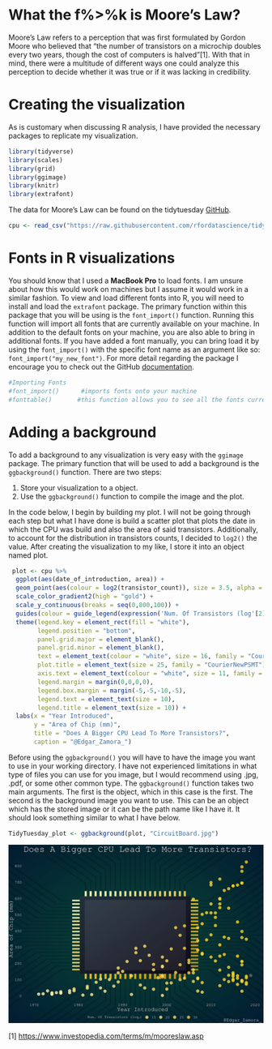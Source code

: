 What the f%\>%k is Moore’s Law?
===============================

Moore’s Law refers to a perception that was first formulated by Gordon
Moore who believed that “the number of transistors on a microchip
doubles every two years, though the cost of computers is halved”[1].
With that in mind, there were a multitude of different ways one could
analyze this perception to decide whether it was true or if it was
lacking in credibility.

Creating the visualization
==========================

As is customary when discussing R analysis, I have provided the
necessary packages to replicate my visualization.

``` r
library(tidyverse)
library(scales)
library(grid)
library(ggimage)
library(knitr)
library(extrafont)
```

The data for Moore’s Law can be found on the tidytuesday
[GitHub](https://github.com/rfordatascience/tidytuesday/tree/master/data/2019/2019-09-03).

``` r
cpu <- read_csv("https://raw.githubusercontent.com/rfordatascience/tidytuesday/master/data/2019/2019-09-03/cpu.csv")
```

Fonts in R visualizations
=========================

You should know that I used a **MacBook Pro** to load fonts. I am unsure
about how this would work on machines but I assume it would work in a
similar fashion. To view and load different fonts into R, you will need
to install and load the `extrafont` package. The primary function within
this package that you will be using is the `font_import()` function.
Running this function will import all fonts that are currently available
on your machine. In addition to the default fonts on your machine, you
are also able to bring in additional fonts. If you have added a font
manually, you can bring load it by using the `font_import()` with the
specific font name as an argument like so: `font_import("my_new_font")`.
For more detail regarding the package I encourage you to check out the
GitHub [documentation](https://github.com/wch/extrafont).

``` r
#Importing Fonts
#font_import()      #imports fonts onto your machine
#fonttable()       #this function allows you to see all the fonts currently available
```

Adding a background
===================

To add a background to any visualization is very easy with the `ggimage`
package. The primary function that will be used to add a background is
the `ggbackground()` function. There are two steps:

1.  Store your visualization to a object.
2.  Use the `ggbackground()` function to compile the image and the plot.

In the code below, I begin by building my plot. I will not be going
through each step but what I have done is build a scatter plot that
plots the date in which the CPU was build and also the area of said
transistors. Additionally, to account for the distribution in
transistors counts, I decided to `log2()` the value. After creating the
visualization to my like, I store it into an object named plot.

``` r
 plot <- cpu %>% 
  ggplot(aes(date_of_introduction, area)) +
  geom_point(aes(colour = log2(transistor_count)), size = 3.5, alpha = .8) +
  scale_color_gradient2(high = "gold") +
  scale_y_continuous(breaks = seq(0,800,100)) +
  guides(colour = guide_legend(expression('Num. Of Transistors (log'[2]*')'))) +
  theme(legend.key = element_rect(fill = "white"),
        legend.position = "bottom",
        panel.grid.major = element_blank(),
        panel.grid.minor = element_blank(),
        text = element_text(colour = "white", size = 16, family = "CourierNewPSMT"),
        plot.title = element_text(size = 25, family = "CourierNewPSMT"),
        axis.text = element_text(colour = "white", size = 11, family = "CourierNewPSMT"),
        legend.margin = margin(0,0,0,0),
        legend.box.margin = margin(-5,-5,-10,-5),
        legend.text = element_text(size = 10),
        legend.title = element_text(size = 10)) +
  labs(x = "Year Introduced",
       y = "Area of Chip (mm)",
       title = "Does A Bigger CPU Lead To More Transistors?",
       caption = "@Edgar_Zamora_")
```

Before using the `ggbackground()` you will have to have the image you
want to use in your working directory. I have not experienced
limitations in what type of files you can use for you image, but I would
recommend using .jpg, .pdf, or some other common type. The
`ggbackground()` function takes two main arguments. The first is the
object, which in this case is the first. The second is the background
image you want to use. This can be an object which has the stored image
or it can be the path name like I have it. It should look something
similar to what I have below.

``` r
TidyTuesday_plot <- ggbackground(plot, "CircuitBoard.jpg")
```

![](TidyTuesday_Circuit.jpg)

[1] <a href="https://www.investopedia.com/terms/m/mooreslaw.asp" class="uri">https://www.investopedia.com/terms/m/mooreslaw.asp</a>
